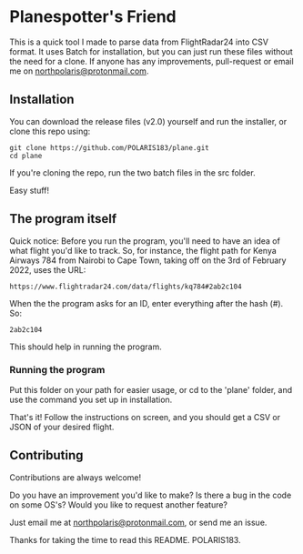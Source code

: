 # Planespotter's Friend

This is a quick tool I made to parse data from FlightRadar24 into CSV format. 
It uses Batch for installation, but you can just run these files without the need for a clone.
If anyone has any improvements, pull-request or email me on northpolaris@protonmail.com.
## Installation

You can download the release files (v2.0) yourself and run the installer, or clone this repo using:

```
git clone https://github.com/POLARIS183/plane.git
cd plane
```
If you're cloning the repo, run the two batch files in the src folder.

Easy stuff!

## The program itself

Quick notice: Before you run the program, you'll need to have an idea of what flight you'd like to track.
So, for instance, the flight path for Kenya Airways 784 from Nairobi to Cape Town, taking off on the 3rd of February 2022, uses the URL:
```
https://www.flightradar24.com/data/flights/kq784#2ab2c104
```
When the the program asks for an ID, enter everything after the hash (#).
So:
```
2ab2c104
```
This should help in running the program.

### Running the program

Put this folder on your path for easier usage, or cd to the 'plane' folder, and use the command you set up in installation.

That's it! Follow the instructions on screen, and you should get a CSV or JSON of your desired flight.


## Contributing

Contributions are always welcome!

Do you have an improvement you'd like to make?
Is there a bug in the code on some OS's?
Would you like to request another feature?

Just email me at northpolaris@protonmail.com, or send me an issue.

Thanks for taking the time to read this README.
POLARIS183.
